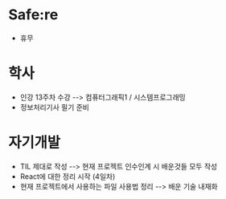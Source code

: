 # Safe:re

- 휴무

# 학사

- 인강 13주차 수강
  --> 컴퓨터그래픽1 / 시스템프로그래밍
- 정보처리기사 필기 준비

# 자기개발

- TIL 제대로 작성
  --> 현재 프로젝트 인수인계 시 배운것들 모두 작성
- React에 대한 정리 시작 (4일차)
- 현재 프로젝트에서 사용하는 파일 사용법 정리
  --> 배운 기술 내재화
